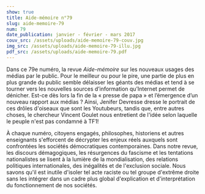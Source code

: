```yaml
---
show: true
title: Aide-mémoire n°79
slug: aide-memoire-79
num: 79
date_publication: janvier - février - mars 2017
couv_src: /assets/uploads/aide-memoire-79-couv.jpg
img_src: /assets/uploads/aide-memoire-79-illu.jpg
pdf_src: /assets/uploads/aide-memoire-79.pdf
---
```

Dans ce 79e numéro, la revue _Aide-mémoire_ sur les nouveaux usages des médias par le public. Pour le meilleur ou pour le pire, une partie de plus en plus grande du public semble délaisser les géants des médias et tend à se tourner vers les nouvelles sources d’information qu’Internet permet de dénicher. Est-ce dès lors la fin de la « presse de papa » et l’émergence d’un nouveau rapport aux médias ? Ainsi, Jenifer Devresse dresse le portrait de ces drôles d'oiseaux que sont les Youtubeurs, tandis que, entre autres choses, le chercheur Vincent Goulet nous entretient de l'idée selon laquelle le peuple n'est pas condamné à TF1!



À chaque numéro, citoyens engagés, philosophes, historiens et autres enseignants s'efforcent de décrypter les enjeux réels auxquels sont confrontées les sociétés démocratiques contemporaines. Dans notre revue, les discours démagogiques, les résurgences du fascisme et les tentations nationalistes se lisent à la lumière de la mondialisation, des relations politiques internationales, des inégalités et de l'exclusion sociale. Nous savons qu'il est inutile d'isoler tel acte raciste ou tel groupe d'extrême droite sans les intégrer dans un cadre plus global d'explication et d'interprétation du fonctionnement de nos sociétés.
